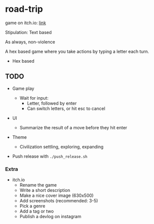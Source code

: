 # road-trip

game on itch.io: [link](https://thewarlock.itch.io/road-trip)

Stipulation: Text based

As always, non-violence

A hex based game where you take actions by typing a letter each turn.

- Hex based

## TODO

- Game play
  - Wait for input:
    - Letter, followed by enter
    - Can switch letters, or hit esc to cancel
- UI
  - Summarize the result of a move before they hit enter
- Theme
  - Civilization settling, exploring, expanding

- Push release with `./push_release.sh`

### Extra

- itch.io
  - Rename the game
  - Write a short description
  - Make a nice cover image (630x500)
  - Add screenshots (recommended: 3-5)
  - Pick a genre
  - Add a tag or two
  - Publish a devlog on instagram
